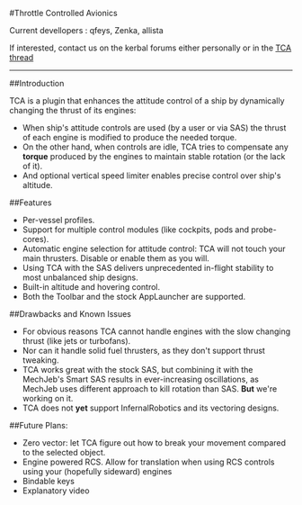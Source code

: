 #Throttle Controlled Avionics

Current devellopers : qfeys, Zenka, allista

If interested, contact us on the kerbal forums either personally or in the [TCA thread](http://forum.kerbalspaceprogram.com/threads/67270)

***

##Introduction

TCA is a plugin that enhances the attitude control of a ship by dynamically changing the thrust of its engines:

* When ship's attitude controls are used (by a user or via SAS) the thrust of each engine is modified to produce the needed torque.
* On the other hand, when controls are idle, TCA tries to compensate any **torque** produced by the engines to maintain stable rotation (or the lack of it).
* And optional vertical speed limiter enables precise control over ship's altitude.

##Features

* Per-vessel profiles.
* Support for multiple control modules (like cockpits, pods and probe-cores).
* Automatic engine selection for attitude control: TCA will not touch your main thrusters. Disable or enable them as you will.
* Using TCA with the SAS delivers unprecedented in-flight stability to most unbalanced ship designs.
* Built-in altitude and hovering control.
* Both the Toolbar and the stock AppLauncher are supported.

##Drawbacks and Known Issues

* For obvious reasons TCA cannot handle engines with the slow changing thrust (like jets or turbofans).
* Nor can it handle solid fuel thrusters, as they don't support thrust tweaking.
* TCA works great with the stock SAS, but combining it with the MechJeb's Smart SAS results in ever-increasing oscillations, as MechJeb uses different approach to kill rotation than SAS. **But** we're working on it.
* TCA does not **yet** support InfernalRobotics and its vectoring designs.

##Future Plans:

* Zero vector: let TCA figure out how to break your movement compared to the selected object.
* Engine powered RCS. Allow for translation when using RCS controls using your (hopefully sideward) engines
* Bindable keys
* Explanatory video